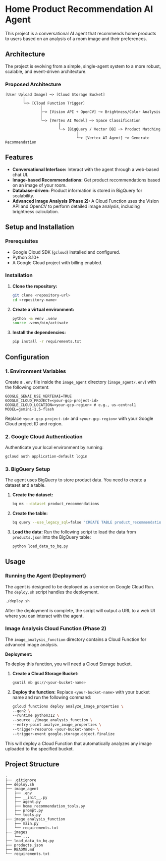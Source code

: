 # Home Product Recommendation AI Agent

This project is a conversational AI agent that recommends home products to users based on an analysis of a room image and their preferences.

## Architecture

The project is evolving from a simple, single-agent system to a more robust, scalable, and event-driven architecture. 

### Proposed Architecture

```
[User Upload Image] ─> [Cloud Storage Bucket]
        │
        └─> [Cloud Function Trigger]
                │
                ├─> [Vision API + OpenCV] ─> Brightness/Color Analysis
                │
                └─> [Vertex AI Model] ─> Space Classification
                        │
                        └─> [BigQuery / Vector DB] ─> Product Matching
                                │
                                └─> [Vertex AI Agent] ─> Generate Recommendation
```

## Features

- **Conversational Interface:** Interact with the agent through a web-based chat UI.
- **Image-based Recommendations:** Get product recommendations based on an image of your room.
- **Database-driven:** Product information is stored in BigQuery for scalability.
- **Advanced Image Analysis (Phase 2):** A Cloud Function uses the Vision API and OpenCV to perform detailed image analysis, including brightness calculation.

## Setup and Installation

### Prerequisites

- Google Cloud SDK (`gcloud`) installed and configured.
- Python 3.10+
- A Google Cloud project with billing enabled.

### Installation

1.  **Clone the repository:**
    ```bash
    git clone <repository-url>
    cd <repository-name>
    ```

2.  **Create a virtual environment:**
    ```bash
    python -m venv .venv
    source .venv/bin/activate
    ```

3.  **Install the dependencies:**
    ```bash
    pip install -r requirements.txt
    ```

## Configuration

### 1. Environment Variables

Create a `.env` file inside the `image_agent` directory (`image_agent/.env`) with the following content:

```
GOOGLE_GENAI_USE_VERTEXAI=TRUE
GOOGLE_CLOUD_PROJECT=<your-gcp-project-id>
GOOGLE_CLOUD_LOCATION=<your-gcp-region> # e.g., us-central1
MODEL=gemini-1.5-flash
```

Replace `<your-gcp-project-id>` and `<your-gcp-region>` with your Google Cloud project ID and region.

### 2. Google Cloud Authentication

Authenticate your local environment by running:

```bash
gcloud auth application-default login
```

### 3. BigQuery Setup

The agent uses BigQuery to store product data. You need to create a dataset and a table.

1.  **Create the dataset:**
    ```bash
    bq mk --dataset product_recommendations
    ```

2.  **Create the table:**
    ```bash
    bq query --use_legacy_sql=false 'CREATE TABLE product_recommendations.products (product_id STRING, brand STRING, product_name STRING, product_type STRING, specs STRING, rtings_scores STRING, price_usd STRING, summary STRING)'
    ```

3.  **Load the data:**
    Run the following script to load the data from `products.json` into the BigQuery table:
    ```bash
    python load_data_to_bq.py
    ```

## Usage

### Running the Agent (Deployment)

The agent is designed to be deployed as a service on Google Cloud Run. The `deploy.sh` script handles the deployment.

```bash
./deploy.sh
```

After the deployment is complete, the script will output a URL to a web UI where you can interact with the agent.

### Image Analysis Cloud Function (Phase 2)

The `image_analysis_function` directory contains a Cloud Function for advanced image analysis. 

**Deployment:**

To deploy this function, you will need a Cloud Storage bucket. 

1. **Create a Cloud Storage Bucket:**
   ```bash
   gsutil mb gs://<your-bucket-name>
   ```

2. **Deploy the function:**
   Replace `<your-bucket-name>` with your bucket name and run the following command:

   ```bash
   gcloud functions deploy analyze_image_properties \
   --gen2 \
   --runtime python312 \
   --source ./image_analysis_function \
   --entry-point analyze_image_properties \
   --trigger-resource <your-bucket-name> \
   --trigger-event google.storage.object.finalize
   ```

This will deploy a Cloud Function that automatically analyzes any image uploaded to the specified bucket.

## Project Structure

```
.
├── .gitignore
├── deploy.sh
├── image_agent
│   ├── .env
│   ├── __init__.py
│   ├── agent.py
│   ├── home_recommendation_tools.py
│   ├── prompt.py
│   └── tools.py
├── image_analysis_function
│   ├── main.py
│   └── requirements.txt
├── images
│   └── ...
├── load_data_to_bq.py
├── products.json
├── README.md
└── requirements.txt
```
